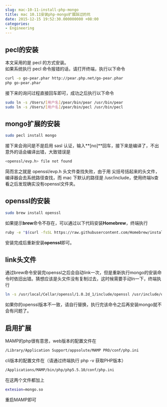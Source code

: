 ```yaml
---
slug: mac-10-11-install-php-mongo
title: mac 10.11安装php-mongo扩展踩过的坑
date: 2015-12-15 19:52:30.000000000 +08:00
categories:
- Engineering
---
```

## pecl的安装
本文采用的是 pecl 的方式安装。   
如果系统执行 pecl 命令报错的话，请打开终端，执行以下命令

```bash
curl -o go-pear.phar http://pear.php.net/go-pear.phar
php go-pear.phar
```

接下来的询问过程直接回车即可，成功之后执行以下命令

```bash
sudo ln -s /Users/[用户名]/pear/bin/pear /usr/bin/pear
sudo ln -s /Users/[用户名]/pear/bin/pecl /usr/bin/pecl
```

## mongo扩展的安装

```bash
sudo pecl install mongo
```

接下来会询问是不是启用 sasl 认证，输入**[no]**回车，接下来是编译了，不出意外的话会编译出错，大致错误是

```bash
<openssl/evp.h> file not found
```

简而言之就是 openssl/evp.h 头文件查找失败，由于用 尖括号括起来的头文件，编译器会去系统路径查找，而 mac 下默认的路径是 /usr/include，使用终端ls查看之后发现确实没有openssl文件夹。

## openssl的安装

```bash
sudo brew install openssl
```

如果提示**brew**命令不存在，可以通过以下代码安装**Homebrew**，终端执行

```bash
ruby -e "$(curl -fsSL https://raw.githubusercontent.com/Homebrew/install/master/install)"
```

安装完成后重新安装**openssl**即可。

## link头文件
通过brew命令安装完openssl之后会自动link一次，但是重新执行mongo的安装命令时依旧出错。猜想应该是头文件没有复制过去，这时候需要手动ln一下，终端执行

```bash
ln -s /usr/local/Cellar/openssl/1.0.2d_1/include/openssl /usr/include/openssl
```

如果你的openssl版本不一致，请自行替换，执行完该命令之后再安装mongo就不会有问题了。

## 启用扩展
MAMP的php很有意思，web版本的配置文件在

```bash
/Library/Application Support/appsolute/MAMP PRO/conf/php.ini
```

cli版本的配置文件在（请通过终端执行 php -v 获取PHP版本）

```bash
/Applications/MAMP/bin/php/php5.5.10/conf/php.ini 
```

在这两个文件都加上

```bash
extesion=mongo.so 
```

重启MAMP即可